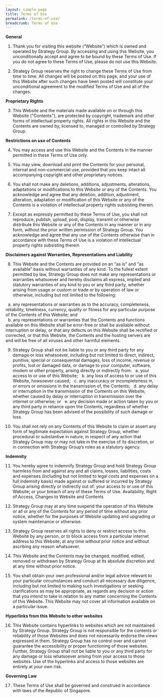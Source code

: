 ```yaml
---
layout: simple-page
title: Terms of Use
permalink: /terms-of-use/
breadcrumb: Terms of Use
---
```

**General**

1. Thank you for visiting this website (“Website”) which is owned and operated by Strategy Group. By accessing and using this Website, you unconditionally accept and agree to be bound by these Terms of Use. If you do not agree to these Terms of Use, please do not use this Website. 

2. Strategy Group reserves the right to change these Terms of Use from time to time. All changes will be posted on this page, and your use of this Website after such changes have been posted will constitute your unconditional agreement to the modified Terms of Use and all of the changes. 

**Proprietary Rights** 

3. This Website and the materials made available on or through this Website ("Contents"), are protected by copyright, trademark and other forms of intellectual property rights. All rights in this Website and the Contents are owned by, licensed to, managed or controlled by Strategy Group.

**Restrictions on use of Contents** 

4. You may access and use this Website and the Contents in the manner permitted in these Terms of Use only. 

5. You may view, download and print the Contents for your personal, internal and non-commercial use, provided that you keep intact all accompanying copyright and other proprietary notices.  

6. You shall not make any deletions, additions, adjustments, alterations, adaptations or modifications to this Website or any of the Contents. You acknowledge and agree that any deletion, addition, adjustment, alteration, adaptation or modification of this Website or any of the Contents is a violation of intellectual property rights subsisting therein.

7. Except as expressly permitted by these Terms of Use, you shall not reproduce, publish, upload, post, display, transmit or otherwise distribute this Website or any of the Contents in any manner or in any form, without the prior written permission of Strategy Group. You acknowledge and agree that any use of the Contents otherwise than in accordance with these Terms of Use is a violation of intellectual property rights subsisting therein

**Disclaimers against Warranties, Representations and Liability** 

8. This Website and the Contents are provided on an "as is" and “as available” basis without warranties of any kind. To the fullest extent permitted by law, Strategy Group does not make any representations or warranties whatsoever and hereby disclaims all express, implied and statutory warranties of any kind to you or any third party, whether arising from usage or custom or trade or by operation of law or otherwise, including but not limited to the following:

&nbsp; a. any representations or warranties as to the accuracy, completeness, reliability, timeliness, currency, quality or fitness for any particular purpose of the Contents of this Website; and  
&nbsp; b. any representations or warranties that the Contents and functions available on this Website shall be error-free or shall be available without interruption or delay, or that any defects on this Website shall be rectified or corrected, or that this Website, the Contents and the hosting servers are and will be free of all viruses and other harmful elements.  

9. Strategy Group shall not be liable to you or any third party for any damage or loss whatsoever, including but not limited to direct, indirect, punitive, special or consequential damages, loss of income, revenue or profits, lost or damaged data, or damage to your computer, software, modem or other property, arising directly or indirectly from:
&nbsp; a. your access to or use of this Website;
&nbsp; b. any loss of access to or use of this Website, howsoever caused;
&nbsp; c. any inaccuracy or incompleteness in, or errors or omissions in the transmission of, the Contents;
&nbsp; d. any delay or interruption in the transmission of the Contents on this Website, whether caused by delay or interruption in transmission over the internet or otherwise; or
&nbsp; e. any decision made or action taken by you or any third party in reliance upon the Contents, regardless of whether Strategy Group has been advised of the possibility of such damage or loss.  

10. You shall not rely on any Contents of this Website to claim or assert any form of legitimate expectation against Strategy Group, whether procedural or substantive in nature, in respect of any action that Strategy Group may or may not take in the exercise of its discretion, or in connection with Strategy Group’s roles as a statutory agency.

**Indemnity**

11. You hereby agree to indemnify Strategy Group and hold Strategy Group harmless from and against any and all claims, losses, liabilities, costs and expenses (including but not limited to legal costs and expenses on a full indemnity basis) made against or suffered or incurred by Strategy Group arising directly or indirectly out of:
your access to or use of this Website; or
your breach of any of these Terms of Use.
Availability, Right of Access, Changes to Website and Contents  

12. Strategy Group may at any time suspend the operation of this Website or all or any of the Contents for any period of time without any prior notice, whether for the purposes of Website updating and upgrading or system maintenance or otherwise.

13. Strategy Group reserves all rights to deny or restrict access to this Website by any person, or to block access from a particular internet address to this Website, at any time without prior notice and without ascribing any reason whatsoever.

14. This Website and the Contents may be changed, modified, edited, removed or withdrawn by Strategy Group at its absolute discretion and at any time without prior notice. 

15. You shall obtain your own professional and/or legal advice relevant to your particular circumstances and conduct all necessary due diligence, including but not limited to making such investigations or seeking clarifications as may be appropriate, as regards any decision or action that you intend to take in relation to any matter concerning the Contents of this Website. This Website may not cover all information available on a particular issue.

**Hyperlinks from this Website to other websites**

16. This Website contains hyperlinks to websites which are not maintained by Strategy Group. Strategy Group is not responsible for the contents or reliability of those Websites and does not necessarily endorse the views expressed in them. Strategy Group has no control over and cannot guarantee the accessibility or proper functioning of those websites. Further, Strategy Group shall not be liable to you or any third party for any damage or loss whatsoever arising from your access to those websites. Use of the hyperlinks and access to those websites are entirely at your own risk.

**Governing Law** 

17. These Terms of Use shall be governed and construed in accordance with laws of the Republic of Singapore.
